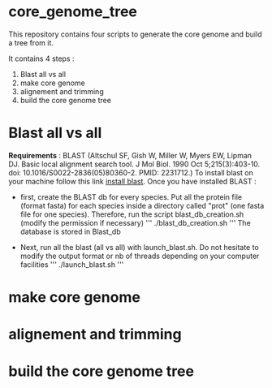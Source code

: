 # core_genome_tree
This repository contains four scripts to generate the core genome and build a tree from it.

It contains 4 steps :
1. Blast all vs all
2. make core genome
3. alignement and trimming
4. build the core genome tree

# Blast all vs all
**Requirements** : BLAST (Altschul SF, Gish W, Miller W, Myers EW, Lipman DJ. Basic local alignment search tool. J Mol Biol. 1990 Oct 5;215(3):403-10. doi: 10.1016/S0022-2836(05)80360-2. PMID: 2231712.)
To install blast on your machine follow this link [install blast](https://www.ncbi.nlm.nih.gov/books/NBK569861/).
Once you have installed BLAST :
- first, create the BLAST db for every species.
Put all the protein file (format fasta) for each species inside a directory called "prot" (one fasta file for one species). 
Therefore, run the script blast_db_creation.sh (modify the permission if necessary)
'''
./blast_db_creation.sh
'''
The database is stored in Blast_db

- Next, run all the blast (all vs all) with launch_blast.sh. Do not hesitate to modify the output format or nb of threads depending on your computer facilities
'''
./launch_blast.sh
'''
# make core genome


# alignement and trimming


# build the core genome tree
